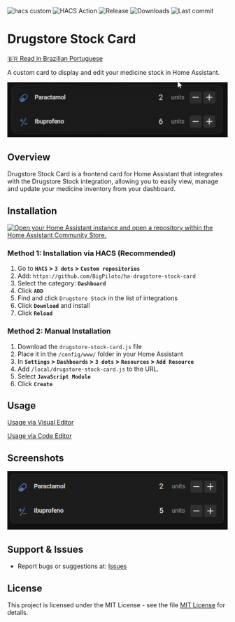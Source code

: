 ![hacs custom](https://img.shields.io/badge/hacs-custom-orange.svg)
![HACS Action](https://github.com/BigPiloto/ha-drugstore-stock-card/actions/workflows/validate.yaml/badge.svg)
![Release](https://img.shields.io/github/v/release/BigPiloto/ha-drugstore-stock.svg)
![Downloads](https://img.shields.io/github/downloads/BigPiloto/ha-drugstore-stock/total.svg)
![Last commit](https://img.shields.io/github/last-commit/BigPiloto/ha-drugstore-stock.svg)

<!-- ![HACS Default](https://img.shields.io/badge/HACS-Default-blue.svg) Colocar na linha 2-->

# Drugstore Stock Card

[🇧🇷 Read in Brazilian Portuguese](README.pt-br.md)

A custom card to display and edit your medicine stock in Home Assistant.

![Preview of Drugstore Stock Card Gif](images/exemplo_card.gif)

## Overview

Drugstore Stock Card is a frontend card for Home Assistant that integrates with the Drugstore Stock integration, allowing you to easily view, manage and update your medicine inventory from your dashboard.

## Installation

[![Open your Home Assistant instance and open a repository within the Home Assistant Community Store.](https://my.home-assistant.io/badges/hacs_repository.svg)](https://my.home-assistant.io/redirect/hacs_repository/?owner=BigPiloto&repository=ha-drugstore-stock-card&category=dashboard)

### Method 1: Installation via HACS (Recommended)
1. Go to **`HACS` > `3 dots` > `Custom repositories`**
2. Add: `https://github.com/BigPiloto/ha-drugstore-stock-card`
3. Select the category: **`Dashboard`**
4. Click **`ADD`**
5. Find and click `Drugstore Stock` in the list of integrations
6. Click **`Download`** and install
7. Click **`Reload`**
   
### Method 2: Manual Installation
1. Download the `drugstore-stock-card.js` file
2. Place it in the `/config/www/` folder in your Home Assistant
3. In **`Settings` > `Dashboards` > `3 dots` > `Resources` > `Add Resource`**
4. Add `/local/drugstore-stock-card.js` to the URL.
5. Select **`JavaScript Module`**
6. Click **`Create`**

## Usage

[Usage via Visual Editor](documentation/examples-ui.md)

[Usage via Code Editor](documentation/examples-code.md)

## Screenshots

![Drugstore Stock Card Preview](images/preview.png)

## Support & Issues

- Report bugs or suggestions at: [Issues](https://github.com/BigPiloto/ha-drugstore-stock-card/issues)

## License

This project is licensed under the MIT License - see the file [MIT License](LICENSE) for details.

